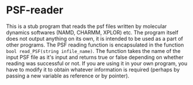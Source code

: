 # PSF-reader

This is a stub program that reads the psf files written by molecular dynamics softwares (NAMD, CHARMM, XPLOR) etc. The program itself does not output anything on its own, it is intended to be used as a part of other programs. The PSF reading function is encapsulated in the function `bool read_PSF(string infile_name)`. The function takes the name of the input PSF file as it's input and returns true or false depending on whether reading was successful or not. If you are using it in your own program, you have to modify it to obtain whatever information is required (perhaps by passing a new variable as reference or by pointer).
